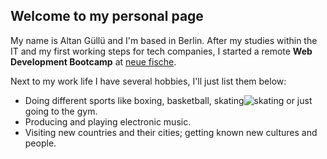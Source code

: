 ## Welcome to my personal page
My name is Altan Güllü and I'm based in Berlin. After my studies within the IT and my first working steps for tech companies, I started a remote **Web Development Bootcamp** at [neue fische](https://www.neuefische.de/bootcamp/web-development).

Next to my work life I have several hobbies, I'll just list them below:
- Doing different sports like boxing, basketball, skating![skating](https://user-images.githubusercontent.com/115747088/196199564-a320133b-0c2f-4210-866b-3da1fd30c14b.jpg) or just going to the gym.
- Producing and playing electronic music.
- Visiting new countries and their cities; getting known new cultures and people.
